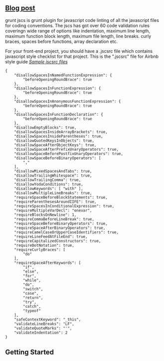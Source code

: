 ## [Blog post](http://grunt-tasks.com/grunt-jscs/ "grunt jscs")

grunt jscs is grunt plugin for javascript code linting of all the javascript files for coding conventions.
The jscs has got over 60 code validation rules coveringn wide range of options like indentation, maximum line length, maximum function block length, maximum file length, line breaks. curly braces, spaces before functions, array declaration etc.

For your front-end project, you should have a .jscsrc file which contains javascript style checklist for that project.
This is the ".jscsrc" file for Airbnb style guide
*[Sample jscsrc files](https://github.com/jscs-dev/node-jscs/tree/master/presets)*
```
{
    "disallowSpacesInNamedFunctionExpression": {
        "beforeOpeningRoundBrace": true
    },
    "disallowSpacesInFunctionExpression": {
        "beforeOpeningRoundBrace": true
    },
    "disallowSpacesInAnonymousFunctionExpression": {
        "beforeOpeningRoundBrace": true
    },
    "disallowSpacesInFunctionDeclaration": {
        "beforeOpeningRoundBrace": true
    },
    "disallowEmptyBlocks": true,
    "disallowSpacesInsideArrayBrackets": true,
    "disallowSpacesInsideParentheses": true,
    "disallowQuotedKeysInObjects": true,
    "disallowSpaceAfterObjectKeys": true,
    "disallowSpaceAfterPrefixUnaryOperators": true,
    "disallowSpaceBeforePostfixUnaryOperators": true,
    "disallowSpaceBeforeBinaryOperators": [
        ","
    ],
    "disallowMixedSpacesAndTabs": true,
    "disallowTrailingWhitespace": true,
    "disallowTrailingComma": true,
    "disallowYodaConditions": true,
    "disallowKeywords": [ "with" ],
    "disallowMultipleLineBreaks": true,
    "requireSpaceBeforeBlockStatements": true,
    "requireParenthesesAroundIIFE": true,
    "requireSpacesInConditionalExpression": true,
    "requireMultipleVarDecl": "onevar",
    "requireBlocksOnNewline": 1,
    "requireCommaBeforeLineBreak": true,
    "requireSpaceBeforeBinaryOperators": true,
    "requireSpaceAfterBinaryOperators": true,
    "requireCamelCaseOrUpperCaseIdentifiers": true,
    "requireLineFeedAtFileEnd": true,
    "requireCapitalizedConstructors": true,
    "requireDotNotation": true,
    "requireCurlyBraces": [
        "do"
    ],
    "requireSpaceAfterKeywords": [
        "if",
        "else",
        "for",
        "while",
        "do",
        "switch",
        "case",
        "return",
        "try",
        "catch",
        "typeof"
    ],
    "safeContextKeyword": "_this",
    "validateLineBreaks": "LF",
    "validateQuoteMarks": "'",
    "validateIndentation": 2
}
```

## Getting Started

